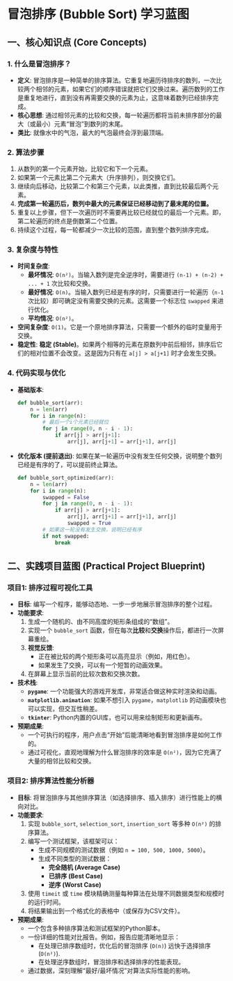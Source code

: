  
# 冒泡排序 (Bubble Sort) 学习蓝图

## 一、核心知识点 (Core Concepts)

### 1. 什么是冒泡排序？
- **定义**: 冒泡排序是一种简单的排序算法。它重复地遍历待排序的数列，一次比较两个相邻的元素，如果它们的顺序错误就把它们交换过来。遍历数列的工作是重复地进行，直到没有再需要交换的元素为止，这意味着数列已经排序完成。
- **核心思想**: 通过相邻元素的比较和交换，每一轮遍历都将当前未排序部分的最大（或最小）元素“冒泡”到数列的末尾。
- **类比**: 就像水中的气泡，最大的气泡最终会浮到最顶端。

### 2. 算法步骤
1.  从数列的第一个元素开始，比较它和下一个元素。
2.  如果第一个元素比第二个元素大（升序排列），则交换它们。
3.  继续向后移动，比较第二个和第三个元素，以此类推，直到比较最后两个元素。
4.  **完成第一轮遍历后，数列中最大的元素保证已经移动到了最末尾的位置。**
5.  重复以上步骤，但下一次遍历时不需要再比较已经就位的最后一个元素。即，第二轮遍历的终点是倒数第二个位置。
6.  持续这个过程，每一轮都减少一次比较的范围，直到整个数列排序完成。

### 3. 复杂度与特性
- **时间复杂度**:
  - **最坏情况**: `O(n²)`。当输入数列是完全逆序时，需要进行 `(n-1) + (n-2) + ... + 1` 次比较和交换。
  - **最好情况**: `O(n)`。当输入数列已经是有序的时，只需要进行一轮遍历（`n-1`次比较）即可确定没有需要交换的元素。这需要一个标志位 `swapped` 来进行优化。
  - **平均情况**: `O(n²)`。
- **空间复杂度**: `O(1)`。它是一个原地排序算法，只需要一个额外的临时变量用于交换。
- **稳定性**: **稳定 (Stable)**。如果两个相等的元素在原数列中前后相邻，排序后它们的相对位置不会改变。这是因为只有在 `a[j] > a[j+1]` 时才会发生交换。

### 4. 代码实现与优化
- **基础版本**:
  ```python
  def bubble_sort(arr):
      n = len(arr)
      for i in range(n):
          # 最后一个i个元素已经就位
          for j in range(0, n - i - 1):
              if arr[j] > arr[j+1]:
                  arr[j], arr[j+1] = arr[j+1], arr[j]
  ```
- **优化版本 (提前退出)**:
  如果在某一轮遍历中没有发生任何交换，说明整个数列已经是有序的了，可以提前终止算法。
  ```python
  def bubble_sort_optimized(arr):
      n = len(arr)
      for i in range(n):
          swapped = False
          for j in range(0, n - i - 1):
              if arr[j] > arr[j+1]:
                  arr[j], arr[j+1] = arr[j+1], arr[j]
                  swapped = True
          # 如果这一轮没有发生交换，说明已经有序
          if not swapped:
              break
  ```

## 二、实践项目蓝图 (Practical Project Blueprint)

### 项目1: 排序过程可视化工具
- **目标**: 编写一个程序，能够动态地、一步一步地展示冒泡排序的整个过程。
- **功能要求**:
  1.  生成一个随机的、由不同高度的矩形条组成的“数组”。
  2.  实现一个 `bubble_sort` 函数，但在每次**比较**和**交换**操作后，都进行一次屏幕重绘。
  3.  **视觉反馈**:
      - 正在被比较的两个矩形条可以高亮显示（例如，用红色）。
      - 如果发生了交换，可以有一个短暂的动画效果。
  4.  在屏幕上显示当前的比较次数和交换次数。
- **技术栈**:
  - **`pygame`**: 一个功能强大的游戏开发库，非常适合做这种实时渲染和动画。
  - **`matplotlib.animation`**: 如果不想引入 `pygame`，`matplotlib` 的动画模块也可以实现，但交互性稍差。
  - **`tkinter`**: Python内置的GUI库，也可以用来绘制矩形和更新画布。
- **预期成果**:
  - 一个可执行的程序，用户点击“开始”后能清晰地看到冒泡排序是如何工作的。
  - 通过可视化，直观地理解为什么冒泡排序的效率是 `O(n²)`，因为它充满了大量的相邻比较和交换。

### 项目2: 排序算法性能分析器
- **目标**: 将冒泡排序与其他排序算法（如选择排序、插入排序）进行性能上的横向对比。
- **功能要求**:
  1.  实现 `bubble_sort`, `selection_sort`, `insertion_sort` 等多种 `O(n²)` 的排序算法。
  2.  编写一个测试框架，该框架可以：
      - 生成不同规模的测试数据（例如 `n = 100, 500, 1000, 5000`）。
      - 生成不同类型的测试数据：
        - **完全随机 (Average Case)**
        - **已排序 (Best Case)**
        - **逆序 (Worst Case)**
  3.  使用 `timeit` 或 `time` 模块精确测量每种算法在处理不同数据类型和规模时的运行时间。
  4.  将结果输出到一个格式化的表格中（或保存为CSV文件）。
- **预期成果**:
  - 一个包含多种排序算法和测试框架的Python脚本。
  - 一份详细的性能对比报告。例如，报告应能清晰地显示：
    - 在处理已排序数组时，优化后的冒泡排序 (`O(n)`) 远快于选择排序 (`O(n²)`).
    - 在处理逆序数组时，冒泡排序和选择排序的性能表现。
  - 通过数据，深刻理解“最好/最坏情况”对算法实际性能的影响。
